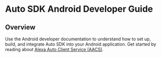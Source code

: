 # Auto SDK Android Developer Guide

## Overview

Use the Android developer documentation to understand how to set up, build, and integrate Auto SDK into your Android application. Get started by reading about [Alexa Auto Client Service (AACS)](./aacs/README.md).